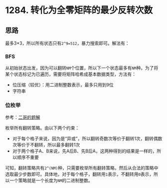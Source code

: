 # 1284. 转化为全零矩阵的最少反转次数

## 思路

最多3*3，所以所有状态只有`2^9=512`，暴力搜索即可。解法有：

### BFS

从初始状态出发，因为可以翻转`NM`个位置，所以下一个状态最多有`NM`种。为了将某个状态标记为已遍历，需要将矩阵哈希成基本数据类型，方法有：

- 位压缩（较优）：用二进制整数表示，最多只用到9位
- 字符串

### 位枚举

参考：[二哥的题解](https://leetcode-cn.com/circle/discuss/FpOkuW/view/Oa59qT/)

枚举所有翻转策略。由以下两个约束：

- 对于每个格子来说，因为是“异或”，所以翻转奇数次等价于翻转1次，翻转偶数次等价于不翻转，所以最多翻转1次
- 对于两个格子A、B来说，先A后B、先B后A，这两种得到的结果是一样的，所以顺序不重要

可知，翻转策略共有`2^(NM)`种，只需要枚举所有翻转策略，然后从合法的策略中选取最少步数即可。具体地，对于每个格子，翻转用`1`表示，不翻转用`0`表示，所以一个策略就是一个长度为`NM`的二进制整数。
